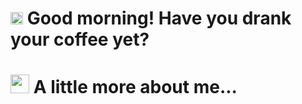 # <img src="https://cdn.discordapp.com/emojis/703008455379910756.png?v=1" width="20"> Good morning! Have you drank your coffee yet? 

# <img src="https://media.giphy.com/media/3o7TKM5fnYxPD8sGhW/giphy.gif" width="30"> A little more about me... 
<!--
- 🔭 I’m currently working on ...
- 🌱 I’m currently learning ...
- 👯 I’m looking to collaborate on ...
- 🤔 I’m looking for help with ...
- 💬 Ask me about ...
- 📫 How to reach me: ...
- 😄 Pronouns: ...
- ⚡ Fun fact: ...
-->
